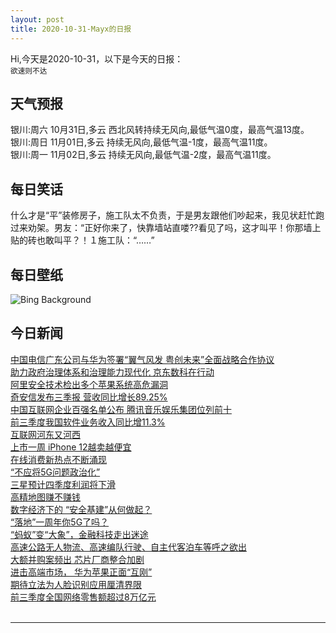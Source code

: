 ```yaml
---
layout: post
title: 2020-10-31-Mayx的日报
---
```


Hi,今天是2020-10-31，以下是今天的日报：<br><small>
欲速则不达</small><!--more-->
## 天气预报
银川:周六 10月31日,多云 西北风转持续无风向,最低气温0度，最高气温13度。<br>银川:周日 11月01日,多云 持续无风向,最低气温-1度，最高气温11度。<br>银川:周一 11月02日,多云 持续无风向,最低气温-2度，最高气温11度。
## 每日笑话
什么才是“平”装修房子，施工队太不负责，于是男友跟他们吵起来，我见状赶忙跑过来劝架。男友：“正好你来了，快靠墙站直喽??看见了吗，这才叫平！你那墙上贴的砖也敢叫平？！１施工队：“……”
## 每日壁纸
![Bing Background](https://cn.bing.com/th?id=OHR.FishOwl_EN-US0921851280_1920x1080.jpg&rf=LaDigue_1920x1080.jpg&pid=hp "Blakiston's fish owl in Hokkaido, Japan (© Martin Bailey/Offset by Shutterstock)")
## 今日新闻

[中国电信广东公司与华为签署“翼气风发 粤创未来”全面战略合作协议](http://it.people.com.cn/n1/2020/1030/c1009-31913415.html)   
[助力政府治理体系和治理能力现代化 京东数科在行动](http://it.people.com.cn/n1/2020/1030/c1009-31913418.html)   
[阿里安全技术检出多个苹果系统高危漏洞](http://it.people.com.cn/n1/2020/1030/c1009-31913368.html)   
[奇安信发布三季报 营收同比增长89.25%](http://it.people.com.cn/n1/2020/1030/c1009-31913348.html)   
[中国互联网企业百强名单公布 腾讯音乐娱乐集团位列前十](http://it.people.com.cn/n1/2020/1030/c1009-31913351.html)   
[前三季度我国软件业务收入同比增11.3%](http://it.people.com.cn/n1/2020/1030/c1009-31912002.html)   
[互联网河东又河西](http://it.people.com.cn/n1/2020/1030/c1009-31911960.html)   
[上市一周 iPhone 12越卖越便宜](http://it.people.com.cn/n1/2020/1030/c1009-31911954.html)   
[在线消费新热点不断涌现](http://it.people.com.cn/n1/2020/1030/c1009-31911925.html)   
[“不应将5G问题政治化”](http://it.people.com.cn/n1/2020/1030/c1009-31911992.html)   
[三星预计四季度利润将下滑](http://it.people.com.cn/n1/2020/1030/c1009-31911980.html)   
[高精地图赚不赚钱](http://it.people.com.cn/n1/2020/1030/c1009-31911963.html)   
[数字经济下的 “安全基建”从何做起？](http://it.people.com.cn/n1/2020/1030/c1009-31911911.html)   
[“落地”一周年你5G了吗？](http://it.people.com.cn/n1/2020/1030/c1009-31911891.html)   
[“蚂蚁”变“大象”，金融科技走出迷途](http://it.people.com.cn/n1/2020/1030/c1009-31911899.html)   
[高速公路无人物流、高速编队行驶、自主代客泊车等呼之欲出](http://it.people.com.cn/n1/2020/1030/c1009-31911920.html)   
[大额并购案频出 芯片厂商整合加剧](http://it.people.com.cn/n1/2020/1030/c1009-31911982.html)   
[进击高端市场， 华为苹果正面“互刚”](http://it.people.com.cn/n1/2020/1030/c1009-31911909.html)   
[期待立法为人脸识别应用厘清界限](http://it.people.com.cn/n1/2020/1030/c1009-31911894.html)   
[前三季度全国网络零售额超过8万亿元](http://it.people.com.cn/n1/2020/1030/c1009-31912009.html)   
<br />

***

<small></small>
